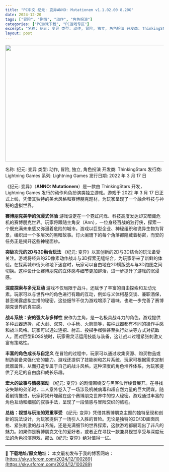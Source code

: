 ```yaml
---
title: "PC中文 纪元: 变异ANNO: Mutationem v1.1.02.00 8.20G"
date: 2024-12-20
tags: ["冒险", "剧情", "动作", "角色扮演"]
categories: ["PC游戏下载", "PC游戏专区"]
excerpt: "名称: 纪元: 变异 类型: 动作, 冒险, 独立, 角色扮演 开发商: ThinkingStars 发行商: Lightning Games 系列: Lightning Games 发行日期: 2022 年 3 月 17 日 《纪元: 变异》（ANNO: Mutationem）是一款由 Think&hellip;"
layout: post
---
```


<img class="aligncenter size-full wp-image-100290" src="https://sky.sfcrom.com/wp-content/uploads/2024/12/2024122000094453.webp" alt="" width="660" height="370" />

名称: 纪元: 变异
类型: 动作, 冒险, 独立, 角色扮演
开发商: ThinkingStars
发行商: Lightning Games
系列: Lightning Games
发行日期: 2022 年 3 月 17 日

《纪元: 变异》（<strong>ANNO: Mutationem</strong>）是一款由 ThinkingStars 开发，Lightning Games 发行的动作角色扮演类独立游戏。游戏于 2022 年 3 月 17 日正式上线，凭借其独特的美术风格和赛博朋克题材，为玩家呈现了一个融合科技与神秘的虚拟世界。

<strong>赛博朋克美学的沉浸式体验</strong>
游戏设定在一个霓虹闪烁、科技高度发达却又暗藏危机的赛博朋克世界。玩家将跟随主角安（Ann），一位身经百战的独行侠，探索一个既充满未来感又弥漫着危险的城市。游戏以巨型企业、神秘组织和诡异生物为背景，编织出一个多层次的黑暗故事。灯火阑珊下的每个角落都隐藏着秘密，而安的任务正是揭开这些神秘面纱。

<strong>突破次元的2D与3D融合玩法</strong>
《纪元: 变异》以其创新的2D与3D结合的玩法备受关注。游戏将经典的2D像素动作战斗与3D探索无缝结合，为玩家带来了新鲜的体验。在探索城市街头和地下迷宫时，玩家可以自由地在2D横版战斗与3D跑图之间切换。这种设计让赛博朋克的立体感与细节更加鲜活，进一步提升了游戏的沉浸感。

<strong>深度探索与多元互动</strong>
游戏不仅局限于战斗，还赋予了丰富的自由探索和互动元素。玩家可以与世界中的角色进行有趣的互动，例如与义体柯基交谈、兼职酒保，甚至揭露虚拟主播的秘密。这些细节不仅为游戏增添了趣味，也进一步完善了赛博朋克世界的真实感。

<strong>战斗系统：安的强大与多样性</strong>
安作为主角，是一名极具战斗力的角色。游戏提供多种武器选择，如大剑、双刃、小手枪、火箭筒等，每种武器都有不同的操作手感和战斗风格。玩家可以通过连招、射击、投掷手榴弹甚至执行处决等方式对抗敌人。面对巨型BOSS战时，玩家需灵活运用技能与装备，这让战斗过程紧张刺激又富有策略性。

<strong>丰富的角色成长与自定义</strong>
在冒险的过程中，玩家可以通过收集资源、购买物品或制造装备来强化安的能力。游戏还提供了技能树和芯片系统，玩家可根据需求定制武器属性，从而打造专属于自己的战斗风格。这种深度的角色培养体系，为玩家提供了充足的自由度和成长乐趣。

<strong>宏大的故事与情感驱动</strong>
《纪元: 变异》的剧情围绕安与黑客伙伴绫音展开。在寻找安失踪的弟弟时，二人意外卷入了一场涉及机械病毒和超自然力量的巨大阴谋。随着剧情推进，玩家将揭开埋藏在这个赛博朋克世界中的惊人秘密。游戏通过丰富的角色互动和细腻的叙事手法，呈现了一段情感与冒险交织的旅程。

<strong>总结：视觉与玩法的双重享受</strong>
《纪元: 变异》凭借其赛博朋克主题的独特呈现和创新的玩法设计，为玩家提供了一场引人入胜的冒险。无论是独特的2D/3D画面风格、紧张刺激的战斗系统，还是充满细节的世界探索，这款游戏都展现出了非凡的魅力。如果你是赛博朋克文化的爱好者，或者正在寻找一款兼具视觉享受与深度玩法的角色扮演游戏，那么《纪元: 变异》绝对值得一试。

---
📖 **下载地址/原文地址：** 本文最初发布于我的博客网站：[https://sky.sfcrom.com/2024/12/100289](https://sky.sfcrom.com/2024/12/100289)
